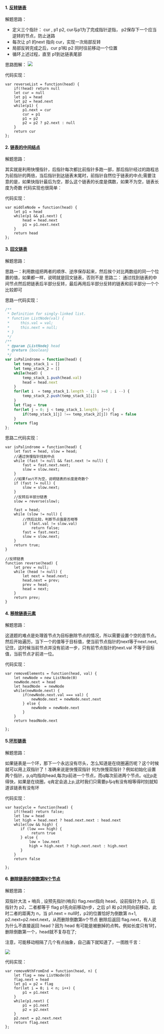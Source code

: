 #### 1. [反转链表](https://leetcode-cn.com/problems/reverse-linked-list/)

解题思路：
- 定义三个指针： cur , p1 p2, cur与p1为了完成指针逆指， p2保存下一个应当逆转的节点，防止迷路
- 每次让 p1 的next 指向 cur，实现一次局部反转
- 局部反转完成之后，cur p1和 p2 同时往前移动一个位置
- 循环上述过程，直至 p1到达链表尾部

思路图解：
![](https://github.com/kejianfeng/algorithm-note/blob/main/images/link-reverse.gif)

代码实现：
```
var reverseList = function(head) {
    if(!head) return null
    let cur = null
    let p1 = head
    let p2 = head.next
    while(p1) {
        p1.next = cur
        cur = p1
        p1 = p2
        p2 = p2 ? p2.next : null
    }
    return cur
};
```

#### 2. [链表的中间结点](https://leetcode-cn.com/problems/middle-of-the-linked-list/)
解题思路：

其实就是利用快慢指针，后指针每次都比前指针多跑一部，那后指针经过的路程总为前指针的两倍，当后指针到达链表末尾时，前指针自然位于链表的中点;需要注意的是，如果快指针最后为空，那么这个链表的长度是偶数，如果不为空，链表长度为奇数
代码实现也很简单：

代码实现：

```
var middleNode = function(head) {
    let p1 = head
    while(p1 && p1.next) {
        head = head.next
        p1 = p1.next.next
    }
    return head
};
```

#### 3. [回文链表](https://leetcode-cn.com/problems/palindrome-linked-list/)

解题思路：

思路一：利用数组把两者的顺序、逆序保存起来，然后挨个对比两数组的同一个位置的值，如果都一样，说明就是回文链表，否则不是
思路二： 通过找到链表的中间节点然后把链表后半部分反转，最后再用后半部分反转的链表和前半部分一个个比较即可

思路一代码实现：

```javascript
/**
 * Definition for singly-linked list.
 * function ListNode(val) {
 *     this.val = val;
 *     this.next = null;
 * }
 */
/**
 * @param {ListNode} head
 * @return {boolean}
 */
var isPalindrome = function(head) {
    let temp_stack_1 = []
    let temp_stack_2 = []
    while(head) {
        temp_stack_1.push(head.val)
        head = head.next
    }
    for(let i  = temp_stack_1.length - 1; i >=0 ; i --) {
        temp_stack_2.push(temp_stack_1[i])
    }
    let flag = true
    for(let j = 0; j < temp_stack_1.length; j++) {
        if(temp_stack_1[j] !== temp_stack_2[j]) flag = false
    }
    return flag
};
```
思路二代码实现：
```
var isPalindrome = function(head) {
    let fast = head, slow = head;
    //通过快慢指针找到中点
    while (fast != null && fast.next != null) {
        fast = fast.next.next;
        slow = slow.next;
    }
    //如果fast不为空，说明链表的长度是奇数个
    if (fast != null) {
        slow = slow.next;
    }
    //反转后半部分链表
    slow = reverse(slow);

    fast = head;
    while (slow != null) {
        //然后比较，判断节点值是否相等
        if (fast.val != slow.val)
            return false;
        fast = fast.next;
        slow = slow.next;
    }
    return true;
}

//反转链表
function reverse(head) {
    let prev = null;
    while (head != null) {
        let next = head.next;
        head.next = prev;
        prev = head;
        head = next;
    }
    return prev;
}
```

#### 4. [移除链表元素](https://leetcode-cn.com/problems/remove-linked-list-elements/)

解题思路：

这道题的难点是处理首节点为目标删除节点的情况，所以需要设置个空的首节点。然后开始遍历，当下一个的值等于目标值，使当前节点指针的next等于next.next, 记住，这时候当前节点并没有前进一步，只有前节点指针的next.val 不等于目标值，当前节点才前进一位。

代码实现：
```
var removeElements = function(head, val) {
    let newNode = new ListNode(0)
    newNode.next = head
    let headNode  = newNode
    while(newNode.next) {
        if(newNode.next.val === val) {
            newNode.next = newNode.next.next
        } else {
            newNode = newNode.next
        }
    }
    return headNode.next

};
```

#### 5.[环形链表](https://leetcode-cn.com/problems/linked-list-cycle)

解题思路：

如果链表是一个环，那下一个永远没有尽头，怎么知道是在绕圈遍历呢？这个时候就可以用上双指针了！准确来说是快慢双指针
何为快慢双指针？例如初始化设置两个指针，p,q均指向head,每次p前进一个节点，而q每次前进两个节点。q比p走得快，如果是在绕圈，q肯定会追上p,这时我们只需要p与q有没有相等得时刻就知道该链表有没有环

代码实现：

```
var hasCycle = function(head) {
    if(!head) return false;
    let low = head
    let high = head.next ? head.next.next : head.next
    while(low && high) {
       if (low === high) {
            return true
       } else {
           low = low.next
           high = high.next ? high.next.next : high.next
       }
    }
    return false
    
};

```

#### 6. [删除链表的倒数第N个节点](https://leetcode-cn.com/problems/remove-nth-node-from-end-of-list/)

解题思路：

双指针大法 + 哨兵 , 设预先指针(哨兵) flag.next指向 head，设前指针为 p1，后指针为 p2，二者都等于 flag
p1先向前移动n步，之后 p1 和 p2共同向前移动，此时二者的距离为 n，当 p1.next = null时，p2的位置恰好为倒数第 n+1, p2.next=p2.next.next，从而删除倒数第n个节点
删除后返回 flag.next，有人说为什么不直接返回 head？因为 head 有可能是被删掉的点鸭，例如长度只有1时，删除倒数第一个，head就不复存在了;

注意，可能移动相隔了几个有点抽象，自己画下就知道了，一图胜千言：

![](https://github.com/kejianfeng/algorithm-note/blob/main/images/linked-pic-qwda.jpg)

代码实现：
```
var removeNthFromEnd = function(head, n) {
    let flag = new ListNode(0)
    flag.next = head
    let p1 = p2 = flag
    for(let i = 0; i < n; i++) {
        p1 = p1.next
    }
    while(p1.next) {
        p1 = p1.next
        p2 = p2.next
    }
    p2.next = p2.next.next
    return flag.next
};
```



